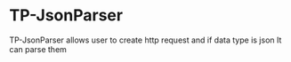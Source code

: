 # TP-JsonParser
 TP-JsonParser allows user to create http request and if data type is json It can parse them
